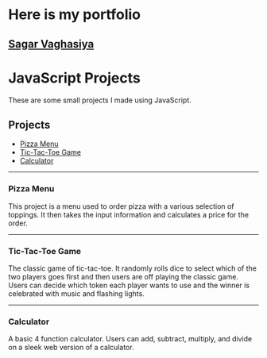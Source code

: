 # Here is my portfolio
## [Sagar Vaghasiya](./JS_Portfolio_Student/sample_index.html)
# JavaScript Projects

These are some small projects I made using JavaScript.

## Projects

- [Pizza Menu](https://github.com/Sagargit94/JavaScript-Projects/tree/c166a0cfca588a29d4fa8fd321121f7bac7bc9e7/Basic%20JavaScript%20Projects/Pizza_project/pizza.html)  
- [Tic-Tac-Toe Game](./BasicJavaScriptProjects/TicTacToe/TicTacToe.html)
- [Calculator](./BasicJavaScriptProjects/calculator/calculator.html)

---

### Pizza Menu

This project is a menu used to order pizza with a various selection of toppings. It then takes the input information and calculates a price for the order.

---

### Tic-Tac-Toe Game

The classic game of tic-tac-toe. It randomly rolls dice to select which of the two players goes first and then users are off playing the classic game. Users can decide which token each player wants to use and the winner is celebrated with music and flashing lights.

---

### Calculator

A basic 4 function calculator. Users can add, subtract, multiply, and divide on a sleek web version of a calculator.

